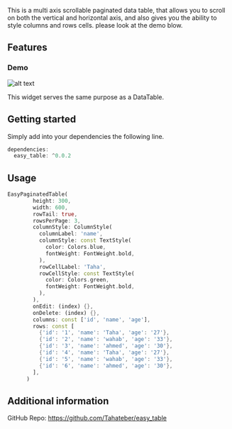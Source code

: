 <!-- 
This README describes the package. If you publish this package to pub.dev,
this README's contents appear on the landing page for your package.

For information about how to write a good package README, see the guide for
[writing package pages](https://dart.dev/guides/libraries/writing-package-pages). 

For general information about developing packages, see the Dart guide for
[creating packages](https://dart.dev/guides/libraries/create-library-packages)
and the Flutter guide for
[developing packages and plugins](https://flutter.dev/developing-packages). 
-->

This is a multi axis scrollable paginated data table, that allows you to scroll on both the vertical and horizontal axis, and also gives you the ability to style columns
and rows cells. please look at the demo blow.

## Features

### Demo

![alt text](https://i.postimg.cc/8P8jpjxc/Screenshot-4.png)

This widget serves the same purpose as a DataTable.

## Getting started

Simply add into your dependencies the following line.

```dart
dependencies:
  easy_table: ^0.0.2
```

## Usage

```dart
EasyPaginatedTable(
        height: 300,
        width: 600,
        rowTail: true,
        rowsPerPage: 3,
        columnStyle: ColumnStyle(
          columnLabel: 'name',
          columnStyle: const TextStyle(
            color: Colors.blue,
            fontWeight: FontWeight.bold,
          ),
          rowCellLabel: 'Taha',
          rowCellStyle: const TextStyle(
            color: Colors.green,
            fontWeight: FontWeight.bold,
          ),
        ),
        onEdit: (index) {},
        onDelete: (index) {},
        columns: const ['id', 'name', 'age'],
        rows: const [
          {'id': '1', 'name': 'Taha', 'age': '27'},
          {'id': '2', 'name': 'wahab', 'age': '33'},
          {'id': '3', 'name': 'ahmed', 'age': '30'},
          {'id': '4', 'name': 'Taha', 'age': '27'},
          {'id': '5', 'name': 'wahab', 'age': '33'},
          {'id': '6', 'name': 'ahmed', 'age': '30'},
        ],
      )
```

## Additional information

GitHub Repo: <https://github.com/Tahateber/easy_table>
